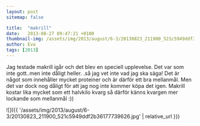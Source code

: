 ```yaml
---
layout: post
sitemap: false

title:  "makrill"
date:   2013-08-27 09:47:21 +0100
thumbnail-img: /assets/img/2013/august/6-3/20130823_211900_521c5949ddf2b36177739626.jpg
author: Eva
tags: [2013]
---
```


Jag testade makrill igår och det blev en speciell upplevelse.  Det var som inte gott..men inte dåligt heller. .så jag vet inte vad jag ska säga! Det är något som innehåller mycket proteiner och är därför ett bra mellanmål. Men det var dock nog dåligt för att jag nog inte kommer köpa det igen. Makrill kostar lika mycket som ett halvkilo kvarg så därför känns kvargen mer lockande som mellanmål :))

![]({{ '/assets/img/2013/august/6-3/20130823_211900_521c5949ddf2b36177739626.jpg'  | relative_url }})

